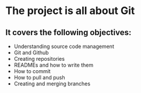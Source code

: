 # The project is all about Git

## It covers the following objectives:
- Understanding source code management
- Git and Github
- Creating repositories
- READMEs and how to write them
- How to commit
- How to pull and push
- Creating and merging branches
